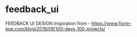 # feedback_ui

FEEDBACK UI DESIGN
Inspiration from - https://www.florin-pop.com/blog/2019/09/100-days-100-projects/

